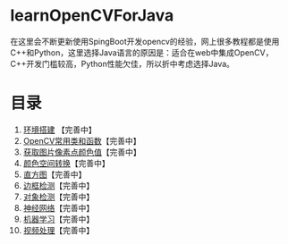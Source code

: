 # learnOpenCVForJava
在这里会不断更新使用SpingBoot开发opencv的经验，网上很多教程都是使用C++和Python，这里选择Java语言的原因是：适合在web中集成OpenCV，C++开发门槛较高，Python性能欠佳，所以折中考虑选择Java。

# 目录
1. [环境搭建](/tutorials/环境搭建.md) 【完善中】
2. [OpenCV常用类和函数](/tutorials/OpenCV常用类和函数.md)【完善中】
3. [获取图片像素点颜色值](/tutorials/获取图片像素点颜色值.md)【完善中】
4. [颜色空间转换](/tutorials/颜色空间转换.md)【完善中】
5. [直方图](/tutorials/直方图.md)【完善中】
6. [边框检测](/tutorials/边框检测.md)【完善中】
7. [对象检测](/tutorials/对象检测.md)【完善中】
8. [神经网络](/tutorials/DNN.md)【完善中】
9. [机器学习](/tutorials/ml.md)【完善中】
10. [视频处理](/tutorials/视频处理.md)【完善中】
